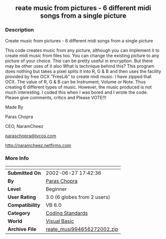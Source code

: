 ﻿<div align="center">

## reate music from pictures \- 6 different midi songs from a single picture


</div>

### Description

Create music from pictures - 6 different midi songs from a single picture

This code creates music from any picture, although you can implement it to create midi music from files too. You can change the existing picture to any picture of your choice. This can be pretty useful in encryption. But there may be other uses of it also What is technique behind this? This program does nothing but takes a pixel splits it into R, G & B and then uses the facility provided by free OCX "FreeLib" to create midi music. I have zipped that OCX. The value of R, G & B can be Instrument, Volume or Note. Thus creating 6 different types of music. However, the music produced is not much interesting. I coded this when I was bored and I wrote the code. Please give comments, critics and Please VOTE!!!

Made By

Paras Chopra

CEO, NaramCheez

paraschopra@lycos.com

http://naramcheez.netfirms.com
 
### More Info
 


<span>             |<span>
---                |---
**Submitted On**   |2002-06-27 17:42:36
**By**             |[Paras Chopra](https://github.com/Planet-Source-Code/PSCIndex/blob/master/ByAuthor/paras-chopra.md)
**Level**          |Beginner
**User Rating**    |3.0 (6 globes from 2 users)
**Compatibility**  |VB 6\.0
**Category**       |[Coding Standards](https://github.com/Planet-Source-Code/PSCIndex/blob/master/ByCategory/coding-standards__1-43.md)
**World**          |[Visual Basic](https://github.com/Planet-Source-Code/PSCIndex/blob/master/ByWorld/visual-basic.md)
**Archive File**   |[reate\_musi994656272002\.zip](https://github.com/Planet-Source-Code/paras-chopra-reate-music-from-pictures-6-different-midi-songs-from-a-single-picture__1-36317/archive/master.zip)








